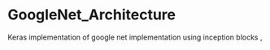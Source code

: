 # GoogleNet_Architecture
Keras implementation of google net implementation using inception blocks ,
